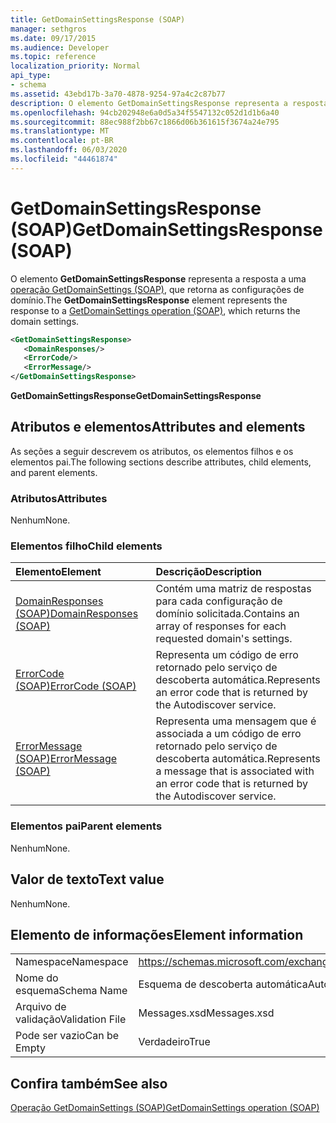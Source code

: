 ```yaml
---
title: GetDomainSettingsResponse (SOAP)
manager: sethgros
ms.date: 09/17/2015
ms.audience: Developer
ms.topic: reference
localization_priority: Normal
api_type:
- schema
ms.assetid: 43ebd17b-3a70-4878-9254-97a4c2c87b77
description: O elemento GetDomainSettingsResponse representa a resposta a uma operação GetDomainSettings (SOAP), que retorna as configurações de domínio.
ms.openlocfilehash: 94cb202948e6a0d5a34f5547132c052d1d1b6a40
ms.sourcegitcommit: 88ec988f2bb67c1866d06b361615f3674a24e795
ms.translationtype: MT
ms.contentlocale: pt-BR
ms.lasthandoff: 06/03/2020
ms.locfileid: "44461874"
---
```

# <a name="getdomainsettingsresponse-soap"></a><span data-ttu-id="ad21c-103">GetDomainSettingsResponse (SOAP)</span><span class="sxs-lookup"><span data-stu-id="ad21c-103">GetDomainSettingsResponse (SOAP)</span></span>

<span data-ttu-id="ad21c-104">O elemento **GetDomainSettingsResponse** representa a resposta a uma [operação GetDomainSettings (SOAP)](getdomainsettings-operation-soap.md), que retorna as configurações de domínio.</span><span class="sxs-lookup"><span data-stu-id="ad21c-104">The **GetDomainSettingsResponse** element represents the response to a [GetDomainSettings operation (SOAP)](getdomainsettings-operation-soap.md), which returns the domain settings.</span></span>
  
```XML
<GetDomainSettingsResponse>
   <DomainResponses/>
   <ErrorCode/>
   <ErrorMessage/>
</GetDomainSettingsResponse>
```

 <span data-ttu-id="ad21c-105">**GetDomainSettingsResponse**</span><span class="sxs-lookup"><span data-stu-id="ad21c-105">**GetDomainSettingsResponse**</span></span>
## <a name="attributes-and-elements"></a><span data-ttu-id="ad21c-106">Atributos e elementos</span><span class="sxs-lookup"><span data-stu-id="ad21c-106">Attributes and elements</span></span>

<span data-ttu-id="ad21c-107">As seções a seguir descrevem os atributos, os elementos filhos e os elementos pai.</span><span class="sxs-lookup"><span data-stu-id="ad21c-107">The following sections describe attributes, child elements, and parent elements.</span></span>
  
### <a name="attributes"></a><span data-ttu-id="ad21c-108">Atributos</span><span class="sxs-lookup"><span data-stu-id="ad21c-108">Attributes</span></span>

<span data-ttu-id="ad21c-109">Nenhum</span><span class="sxs-lookup"><span data-stu-id="ad21c-109">None.</span></span>
  
### <a name="child-elements"></a><span data-ttu-id="ad21c-110">Elementos filho</span><span class="sxs-lookup"><span data-stu-id="ad21c-110">Child elements</span></span>

|<span data-ttu-id="ad21c-111">**Elemento**</span><span class="sxs-lookup"><span data-stu-id="ad21c-111">**Element**</span></span>|<span data-ttu-id="ad21c-112">**Descrição**</span><span class="sxs-lookup"><span data-stu-id="ad21c-112">**Description**</span></span>|
|:-----|:-----|
|[<span data-ttu-id="ad21c-113">DomainResponses (SOAP)</span><span class="sxs-lookup"><span data-stu-id="ad21c-113">DomainResponses (SOAP)</span></span>](domainresponses-soap.md) <br/> |<span data-ttu-id="ad21c-114">Contém uma matriz de respostas para cada configuração de domínio solicitada.</span><span class="sxs-lookup"><span data-stu-id="ad21c-114">Contains an array of responses for each requested domain's settings.</span></span>  <br/> |
|[<span data-ttu-id="ad21c-115">ErrorCode (SOAP)</span><span class="sxs-lookup"><span data-stu-id="ad21c-115">ErrorCode (SOAP)</span></span>](errorcode-soap.md) <br/> |<span data-ttu-id="ad21c-116">Representa um código de erro retornado pelo serviço de descoberta automática.</span><span class="sxs-lookup"><span data-stu-id="ad21c-116">Represents an error code that is returned by the Autodiscover service.</span></span>  <br/> |
|[<span data-ttu-id="ad21c-117">ErrorMessage (SOAP)</span><span class="sxs-lookup"><span data-stu-id="ad21c-117">ErrorMessage (SOAP)</span></span>](errormessage-soap.md) <br/> |<span data-ttu-id="ad21c-118">Representa uma mensagem que é associada a um código de erro retornado pelo serviço de descoberta automática.</span><span class="sxs-lookup"><span data-stu-id="ad21c-118">Represents a message that is associated with an error code that is returned by the Autodiscover service.</span></span>  <br/> |
   
### <a name="parent-elements"></a><span data-ttu-id="ad21c-119">Elementos pai</span><span class="sxs-lookup"><span data-stu-id="ad21c-119">Parent elements</span></span>

<span data-ttu-id="ad21c-120">Nenhum</span><span class="sxs-lookup"><span data-stu-id="ad21c-120">None.</span></span>
  
## <a name="text-value"></a><span data-ttu-id="ad21c-121">Valor de texto</span><span class="sxs-lookup"><span data-stu-id="ad21c-121">Text value</span></span>

<span data-ttu-id="ad21c-122">Nenhum</span><span class="sxs-lookup"><span data-stu-id="ad21c-122">None.</span></span>
  
## <a name="element-information"></a><span data-ttu-id="ad21c-123">Elemento de informações</span><span class="sxs-lookup"><span data-stu-id="ad21c-123">Element information</span></span>

|||
|:-----|:-----|
|<span data-ttu-id="ad21c-124">Namespace</span><span class="sxs-lookup"><span data-stu-id="ad21c-124">Namespace</span></span>  <br/> |https://schemas.microsoft.com/exchange/2010/Autodiscover  <br/> |
|<span data-ttu-id="ad21c-125">Nome do esquema</span><span class="sxs-lookup"><span data-stu-id="ad21c-125">Schema Name</span></span>  <br/> |<span data-ttu-id="ad21c-126">Esquema de descoberta automática</span><span class="sxs-lookup"><span data-stu-id="ad21c-126">Autodiscover schema</span></span>  <br/> |
|<span data-ttu-id="ad21c-127">Arquivo de validação</span><span class="sxs-lookup"><span data-stu-id="ad21c-127">Validation File</span></span>  <br/> |<span data-ttu-id="ad21c-128">Messages.xsd</span><span class="sxs-lookup"><span data-stu-id="ad21c-128">Messages.xsd</span></span>  <br/> |
|<span data-ttu-id="ad21c-129">Pode ser vazio</span><span class="sxs-lookup"><span data-stu-id="ad21c-129">Can be Empty</span></span>  <br/> |<span data-ttu-id="ad21c-130">Verdadeiro</span><span class="sxs-lookup"><span data-stu-id="ad21c-130">True</span></span>  <br/> |
   
## <a name="see-also"></a><span data-ttu-id="ad21c-131">Confira também</span><span class="sxs-lookup"><span data-stu-id="ad21c-131">See also</span></span>



[<span data-ttu-id="ad21c-132">Operação GetDomainSettings (SOAP)</span><span class="sxs-lookup"><span data-stu-id="ad21c-132">GetDomainSettings operation (SOAP)</span></span>](getdomainsettings-operation-soap.md)

